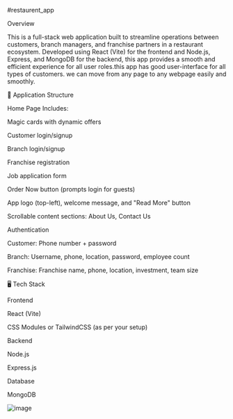#restaurent_app

Overview

This is a full-stack web application built to streamline operations between customers, branch managers, and franchise partners in a restaurant ecosystem. Developed using React (Vite) for the frontend and Node.js, Express, and MongoDB for the backend, this app provides a smooth and efficient experience for all user roles.this app has good user-interface for all types of customers. we can move from any page to any webpage easily and smoothly.

🧠 Application Structure

Home Page Includes:

Magic cards with dynamic offers

Customer login/signup

Branch login/signup

Franchise registration

Job application form

Order Now button (prompts login for guests)

App logo (top-left), welcome message, and "Read More" button


Scrollable content sections: About Us, Contact Us

Authentication

Customer: Phone number + password

Branch: Username, phone, location, password, employee count

Franchise: Franchise name, phone, location, investment, team size

🖥️ Tech Stack

Frontend

React (Vite)

CSS Modules or TailwindCSS (as per your setup)


Backend

Node.js

Express.js

Database

MongoDB

![image](https://github.com/user-attachments/assets/556fe3b5-2363-4595-a35e-1b49876e0a6d)
